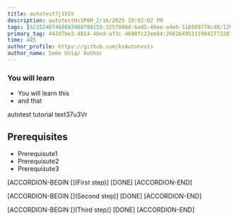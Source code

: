 ```yaml
---
title: autotest7j1V1V
description: autotestHs1P6M_2/16/2025 10:02:02 PM
tags: [82352407468693968798155:325f896d-bad5-49ee-a4e6-518589778cd8/139269250608756787992873,197f4ec4-6c14-5b5e-9fb3-058e21403d41:tech/73554900100700000996,c1a376dd-ebd0-4787-804e-a23fef23ba06:4625ac99-30b5-4df6-a6c5-f840dd406e80/1bf8f1d5-d54a-41e0-b203-d94deae18a3c]
primary_tag: 442d7be3-4014-4bed-af3c-4688fc22ee84:266264953119842772207986043063520
time: 485
author_profile: https://github.com/ksAutotests
author_name: Some Uniq/ Author
---
```

### You will learn
- You will learn this
- and that

autotest tutorial text37u3Vr

## Prerequisites
- Prerequisute1
- Prerequisute2
- Prerequisute3

[ACCORDION-BEGIN [](First step)]
[DONE]
[ACCORDION-END]

[ACCORDION-BEGIN [](Second step)]
[DONE]
[ACCORDION-END]

[ACCORDION-BEGIN [](Third step)]
[DONE]
[ACCORDION-END]

